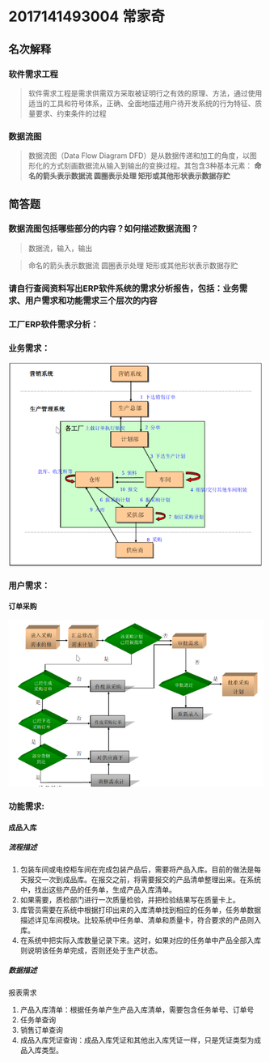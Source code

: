 # 2017141493004 常家奇
## 名次解释
### 软件需求工程
> 软件需求工程是需求供需双方采取被证明行之有效的原理、方法，通过使用适当的工具和符号体系，正确、全面地描述用户待开发系统的行为特征、质量要求、约束条件的过程

### 数据流图
>数据流图（Data Flow Diagram DFD）是从数据传递和加工的角度，以图形化的方式刻画数据流从输入到输出的变换过程。其包含3种基本元素：
**命名的箭头表示数据流
圆圈表示处理
矩形或其他形状表示数据存贮**

## 简答题
### 数据流图包括哪些部分的内容？如何描述数据流图？
> 数据流，输入，输出

> 命名的箭头表示数据流
圆圈表示处理
矩形或其他形状表示数据存贮

### 请自行查阅资料写出ERP软件系统的需求分析报告，包括：业务需求、用户需求和功能需求三个层次的内容

### 工厂ERP软件需求分析：

### 业务需求：
![1](1.png)


### 用户需求：
#### 订单采购
![2](2.png)

### 功能需求:

#### 成品入库  

##### 流程描述 
1. 包装车间或电控柜车间在完成包装产品后，需要将产品入库。目前的做法是每天报交一次到成品库。在报交之前，将需要报交的产品清单整理出来。在系统中，找出这些产品的任务单，生成产品入库清单。
2. 如果需要，质检部门进行一次质量检验，并把检验结果写在质量卡上。
3. 库管员需要在系统中根据打印出来的入库清单找到相应的任务单，任务单数据描述详见车间模块。比较系统中任务单、清单和质量卡，符合要求的产品则入库。
4. 在系统中把实际入库数量记录下来。这时，如果对应的任务单中产品全部入库则说明该任务单完成，否则还处于生产状态。

##### 数据描述 
报表需求 
1. 产品入库清单：根据任务单产生产品入库清单，需要包含任务单号、订单号
2. 任务单查询 
3. 销售订单查询 
4. 成品入库凭证查询：成品入库凭证和其他出入库凭证一样，只是凭证类型为成品入库类型。
